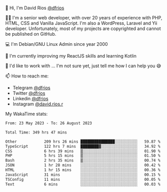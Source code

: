 👋 Hi, I'm David Rios [@dfrios](https://github.com/dfrios)

👨‍💻 I'm a senior web developer, with over 20 years of experience with PHP, HTML, CSS and Vanilla JavaScript. I'm also a WordPress, Laravel and Yii developer. Unfortunately, most of my projects are copyrighted and cannot be published on GitHub.

💻 I'm Debian/GNU Linux Admin since year 2000

🌱 I'm currently improving my ReactJS skills and learning Kotlin

💞️ I'd like to work with ... I'm not sure yet, just tell me how I can help you 😅


📫 How to reach me:
* Telegram [@dfrios](https://t.me/dfrios)
* Twitter [@dfrios](https://twitter.com/dfrios)
* Linkedin [@dfrios](https://linkedin.com/in/dfrios)
* Instagram [@david.rios.r](https://instagram.com/david.rios.r)



My WakaTime stats:
<!--START_SECTION:waka-->

```txt
From: 23 May 2023 - To: 26 August 2023

Total Time: 349 hrs 47 mins

Other            209 hrs 26 mins ███████████████░░░░░░░░░░   59.87 %
TypeScript       122 hrs 7 mins  ████████▓░░░░░░░░░░░░░░░░   34.92 %
CSS              6 hrs 39 mins   ▒░░░░░░░░░░░░░░░░░░░░░░░░   01.90 %
PHP              5 hrs 15 mins   ▒░░░░░░░░░░░░░░░░░░░░░░░░   01.50 %
Bash             2 hrs 35 mins   ▒░░░░░░░░░░░░░░░░░░░░░░░░   00.74 %
JSON             1 hr 28 mins    ░░░░░░░░░░░░░░░░░░░░░░░░░   00.42 %
HTML             1 hr 15 mins    ░░░░░░░░░░░░░░░░░░░░░░░░░   00.36 %
JavaScript       31 mins         ░░░░░░░░░░░░░░░░░░░░░░░░░   00.15 %
TSConfig         11 mins         ░░░░░░░░░░░░░░░░░░░░░░░░░   00.05 %
Text             6 mins          ░░░░░░░░░░░░░░░░░░░░░░░░░   00.03 %
```

<!--END_SECTION:waka-->
